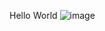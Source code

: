 Hello World
![image](https://user-images.githubusercontent.com/122858293/222880927-a3d153e8-5821-4feb-a0f8-8b1f7a85682b.png)
